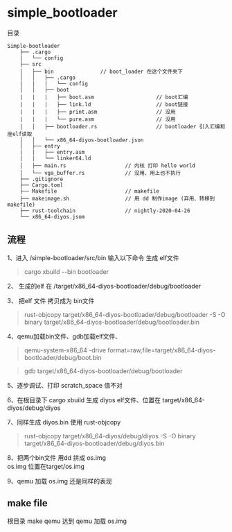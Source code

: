# simple_bootloader

目录 
```
Simple-bootloader              
    ├── .cargo              
    |   └── config
    ├── src                 
    │   ├── bin               // boot_loader 在这个文件夹下
    │   │   ├── .cargo
    |   |   |   └── config
    │   │   ├── boot                            
    |   |   |   ├── boot.asm                    // boot汇编
    |   |   |   ├── link.ld                     // boot链接
    |   |   |   ├── print.asm                   // 没用
    |   |   |   └── pure.asm                    // 没用    
    │   │   ├── bootloader.rs                   // bootloader 引入汇编和座elf读取
    │   │   └── x86_64-diyos-bootloader.json       
    │   ├── entry                   
    |   |   ├── entry.asm
    |   |   └── linker64.ld
    │   ├── main.rs                   // 内核 打印 hello world
    │   └── vga_buffer.rs             // 没用、用上也不执行
    ├── .gitignore                    
    ├── Cargo.toml                    
    ├── Makefile                      // makefile 
    ├── makeimage.sh                  // 用 dd 制作image (弃用、转移到makefile)
    ├── rust-toolchain                // nightly-2020-04-26
    └── x86_64-diyos.jsom             
 ```

 ## 流程

 1、进入 /simple-bootloader/src/bin 输入以下命令 生成 elf文件
 
> cargo xbuild --bin bootloader

2、 生成的elf 在 /target/x86_64-diyos-bootloader/debug/bootloader

3、 把elf 文件 拷贝成为 bin文件 
> rust-objcopy target/x86_64-diyos-bootloader/debug/bootloader -S -O binary target/x86_64-diyos-bootloader/debug/bootloader.bin

4、qemu加载bin文件、gdb加载elf文件、
> qemu-system-x86_64 -drive format=raw,file=target/x86_64-diyos-bootloader/debug/boot.bin

> gdb target/x86_64-diyos-bootloader/debug/bootloader

5、逐步调试、打印 scratch_space 值不对

6、在根目录下 cargo xbuild 生成  diyos elf文件、位置在 target/x86_64-diyos/debug/diyos

7、同样生成 diyos.bin 使用 rust-objcopy
> rust-objcopy target/x86_64-diyos/debug/diyos -S -O binary target/x86_64-diyos-bootloader/debug/diyos.bin

8、把两个bin文件 用dd 拼成 os.img  
os.img 位置在target/os.img

9、qemu 加载 os.img 还是同样的表现

## make file 

根目录 make qemu 达到 qemu 加载 os.img 
